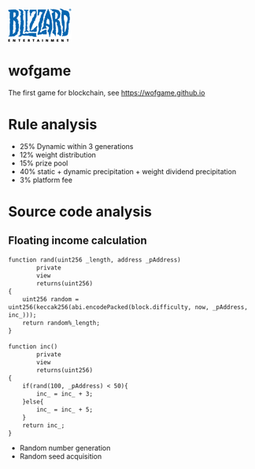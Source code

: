 ![blizzardgame](128px-Blizzard_Entertainment_Logo.svg.png)
# wofgame
The first game for blockchain, see https://wofgame.github.io
# Rule analysis
* 25% Dynamic within 3 generations
* 12% weight distribution
* 15% prize pool
* 40% static + dynamic precipitation + weight dividend precipitation
* 3% platform fee

# Source code analysis
## Floating income calculation

```Solidity
function rand(uint256 _length, address _pAddress) 
        private
        view
        returns(uint256) 
{
	uint256 random = uint256(keccak256(abi.encodePacked(block.difficulty, now, _pAddress, inc_)));
	return random%_length;
}

function inc()
		private
        view
        returns(uint256) 
{
	if(rand(100, _pAddress) < 50){
		inc_ = inc_ + 3;
	}else{
		inc_ = inc_ + 5;
	}
	return inc_;
}

```
* Random number generation
* Random seed acquisition
